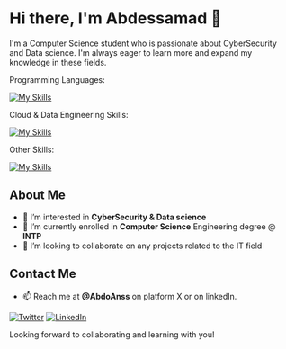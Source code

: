 # Hi there, I'm Abdessamad 👋

I'm a Computer Science student who is passionate about CyberSecurity and Data science. I'm always eager to learn more and expand my knowledge in these fields.

Programming Languages:

[![My Skills](https://skillicons.dev/icons?i=js,html,css,java,nodejs,express)](https://github.com/AbdoAnss/)

Cloud & Data Engineering Skills:

[![My Skills](https://skillicons.dev/icons?i=python,mysql,bash,git,docker,k8s)](https://github.com/AbdoAnss/)

Other Skills:

[![My Skills](https://skillicons.dev/icons?i=figma,latex)](https://github.com/AbdoAnss/)



## About Me
- 👀 I’m interested in **CyberSecurity & Data science**
- 🌱 I’m currently enrolled in **Computer Science** Engineering degree @ **INTP**
- 💞️ I’m looking to collaborate on any projects related to the IT field

## Contact Me
- 📫 Reach me at **@AbdoAnss** on platform X or on linkedIn.

[![Twitter](https://skillicons.dev/icons?i=twitter)](https://twitter.com/ItsAbdoAnss/)
[![LinkedIn](https://skillicons.dev/icons?i=linkedin)](https://www.linkedin.com/in/abdoanss/)

Looking forward to collaborating and learning with you!


<!---
AbdoAnss/AbdoAnss is a ✨ special ✨ repository because its `README.md` (this file) appears on your GitHub profile.
You can click the Preview link to take a look at your changes.
--->
